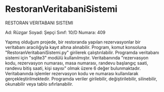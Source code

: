 # RestoranVeritabaniSistemi

RESTORAN VERITABANI SISTEMI

Ad: Rüzgar
Soyad: Şepçi
Sınıf: 10/D
Numara: 409

Yapmış olduğum projede, bir restoranda yapılan rezervasyonlar bir veritabanı aracılığıyla kayıt altına alınabilir. Program, 
komut konsoluna "RestoranVeritabaniSistemi.py" girilerek çalıştırılabilir. Programda veritabanı sistemi için "sqlite3" modülü kullanılmıştır. Veritabanında 
"rezervasyon kodu, rezervasyon numarası, masa numarası, randevu başlangıç saati, randevu bitiş saati, kişi sayısı" olmak üzere 6 değer 
bulunmaktadır. Veritabanında işlemler rezervasyon kodu ve numarası kullanılarak gerçekleştirilmektedir. Programda veriler girilebilir, değiştirilebilir, 
silinebilir, okunabilir veya tablo sıfırlanabilir.
